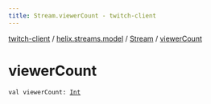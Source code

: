 ```yaml
---
title: Stream.viewerCount - twitch-client
---
```


[twitch-client](../../index.html) / [helix.streams.model](../index.html) / [Stream](index.html) / [viewerCount](./viewer-count.html)

# viewerCount

`val viewerCount: `[`Int`](https://kotlinlang.org/api/latest/jvm/stdlib/kotlin/-int/index.html)